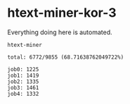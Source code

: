 # htext-miner-kor-3

Everything doing here is automated.

```
htext-miner

total: 6772/9855 (68.71638762049722%)

job0: 1225
job1: 1419
job2: 1335
job3: 1461
job4: 1332
```